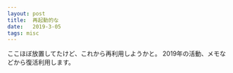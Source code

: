 ```yaml
---
layout: post
title:  再起動的な
date:   2019-3-05
tags: misc
---
```

ここほぼ放置してたけど、これから再利用しようかと。
2019年の活動、メモなどから復活利用します。

